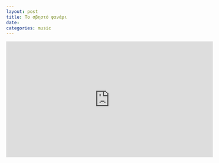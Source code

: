```yaml
---
layout: post
title: Το σβηστό φανάρι
date: 
categories: music
---
```


<div class="youtube-embed-container">
    <iframe width="560" height="315" src="https://www.youtube.com/embed/_PGMS6BQz5Y" title="YouTube video player" frameborder="0" allow="accelerometer; autoplay; clipboard-write; encrypted-media; gyroscope; picture-in-picture" allowfullscreen></iframe>
</div>
